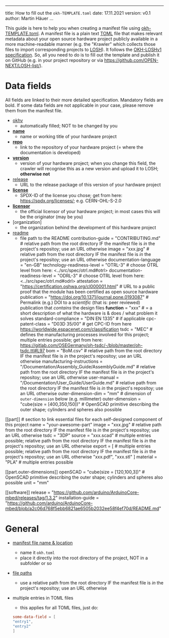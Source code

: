 <!--
SPDX-FileCopyrightText: 2021 - 2022 Martin Häuer <martin.haeuer@ose-germany.de>
SPDX-FileCopyrightText: 2022 Robin Vobruba <hoijui.quaero@gmail.com>

SPDX-License-Identifier: GPL-3.0-or-later
-->

---
title: How to fill out the `okh-TEMPLATE.toml`
date: 17.11.2021
version: v0.1
author: Martin Häuer
...

This guide is here to help you when creating a manifest file
using [okh-TEMPLATE.toml](okh-TEMPLATE.toml).
A manifest file is a plain text [TOML](https://toml.io/en/) file
that makes relevant metadata about your open source hardware project publicly available
in a more machine-readable manner
(e.g. the "Krawler" which collects those files
to import corresponding projects to [LOSH](losh.opennext.eu)).
It follows the [OKH-LOSHv1 specification](TODO).
So, all you need to do is to fill out the template
and publish it on GitHub
(e.g. in your project repository
or via <https://github.com/OPEN-NEXT/LOSH-list/>).

# Data fields

All fields are linked to their more detailed specification.
Mandatory fields are bold.
If some data fields are not applicable in your case,
please remove them from the manifest file.

- [okhv](../src/spec/okh.md#for-osh-modules-only)
  - automatically filled; NOT to be changed by you
- **[name](../src/spec/okh.md#metadata-fields-for-osh-modules)**
  - name or working title of your hardware project
- **[repo](../src/spec/okh.md#metadata-fields-for-osh-modules)**
  - link to the repository of your hardware project
    (= where the documentation is developed)
- **[version](../src/spec/okh.md#metadata-fields-for-osh-modules)**
  - version of your hardware project;
    when you change this field,
    the crawler will recognise this as a new version
    and upload it to LOSH; **otherwise not**
- [release](../src/spec/okh.md#metadata-fields-for-osh-modules)
  - URL to the release package of this version of your hardware project
- **[license](../src/spec/okh.md#metadata-fields-for-osh-modules)**
  - SPDX-ID of the license you chose;
    get from here: <https://spdx.org/licenses/>; e.g. CERN-OHL-S-2.0
- **[licensor](../src/spec/okh.md#metadata-fields-for-osh-modules)**
  - the official licensor of your hardware project;
    in most cases this will be the originator (may be you)
- [organization]
  - the organization behind the development of this hardware project
- [readme](../src/spec/okh.md#metadata-fields-for-osh-modules)
  - file path to the README
contribution-guide = "CONTRIBUTING.md" # relative path from the root directory IF the manifest file is _in_ the project's repositoy; use an URL otherwise
image = "xxx.jpg" # relative path from the root directory IF the manifest file is _in_ the project's repositoy; use an URL otherwise
documentation-language = "en-GB"
technology-readiness-level = "OTRL-3" # choose OTRL level from here: <../src/spec/otrl.md#otrl>
documentation-readiness-level = "ODRL-3" # choose OTRL level from here: <../src/spec/otrl.md#odrl>
attestation = "https://certification.oshwa.org/cl000001.html" # URL to a public proof that the module has been certified as open source hardware
publication = "https://doi.org/10.1371/journal.pone.0193087" # Permalink (e.g.) DOI to a _scientific_ (that is: peer reviewed) publication that _contains_ the design files
**function** = "xxx" # = a short description of what the hardware is & does / what problem it solves
standard-compliance = "DIN EN 1335" # if applicable
cpc-patent-class = "D03D 35/00" # get CPC-ID from here <https://worldwide.espacenet.com/classification>
tsdc = "MEC" # defines the manufacturing processes involved for this project; multiple entries possible; get from here: https://gitlab.com/OSEGermany/oh-tsdc/-/blob/master/oh-tsdc.ttl#L97
bom = "BoM.csv" # relative path from the root directory IF the manifest file is _in_ the project's repositoy; use an URL otherwise
manufacturing-instructions = "/Documentation/Assembly_Guide/AssemblyGuide.md" # relative path from the root directory IF the manifest file is _in_ the project's repositoy; use an URL otherwise
user-manual = "/Documentation/User_Guide/UserGuide.md" # relative path from the root directory IF the manifest file is _in_ the project's repositoy; use an URL otherwise
outer-dimension-dim = "mm" # dimension of `outer-dimension` below (e.g. millimeter)
outer-dimension = "cube(size = [400,350,150])" # OpenSCAD primitive describing the outer shape; cylinders and spheres also possible

[[part]] # section to link essential files for each self-designed component of this project
name = "your-awesome-part"
image = "xxx.jpg" # relative path from the root directory IF the manifest file is _in_ the project's repositoy; use an URL otherwise
tsdc = "3DP"
source = "xxx.scad" # multiple entries possible; relative path from the root directory IF the manifest file is _in_ the project's repositoy; use an URL otherwise
export = [ # multiple entries possible; relative path from the root directory IF the manifest file is _in_ the project's repositoy; use an URL otherwise
  "xxx.pdf",
  "xxx.stl"
]
material = "PLA" # multiple entries possible

[[part.outer-dimensions]]
openSCAD = "cube(size = [120,100,3])" # OpenSCAD primitive describing the outer shape; cylinders and spheres also possible
unit = "mm"

[[software]]
release = "https://github.com/arduino/ArduinoCore-mbed/releases/tag/1.3.2"
installation-guide = "https://github.com/arduino/ArduinoCore-mbed/blob/a2c06d768f5ebb6821ae6505b2032ee58f4ef70d/README.md"

# General

- [manifest file name & location](../src/spec/okh.md#location--naming-convention)
  - name it `okh.toml`
  - place it directly into the root directory of the project,
    NOT in a subfolder or so
- [file paths](../src/spec/okh.md#file-path-conventions)
  - use a relative path from the root directory
    IF the manifest file is _in_ the project's repositoy;
    use an URL otherwise
- multiple entries in TOML files
  - this applies for all TOML files, just do:

  ```TOML
  some-data-field = [
  "entry1",
  "entry2"
  ]
  ```
